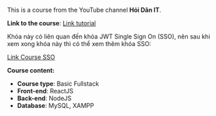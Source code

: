 This is a course from the YouTube channel **Hỏi Dân IT**.

**Link to the course**: [Link tutorial](https://bom.so/NAtUdS)

Khóa này có liên quan đến khóa JWT Single Sign On (SSO), nên sau khi xem xong khóa này thì có thể xem thêm khóa SSO:

[Link Course SSO](https://bom.so/PoiHPB)

**Course content:**

- **Course type**: Basic Fullstack
- **Front-end**: ReactJS
- **Back-end**: NodeJS
- **Database**: MySQL, XAMPP
